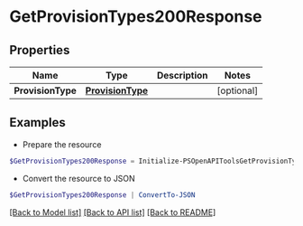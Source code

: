 # GetProvisionTypes200Response
## Properties

Name | Type | Description | Notes
------------ | ------------- | ------------- | -------------
**ProvisionType** | [**ProvisionType**](ProvisionType.md) |  | [optional] 

## Examples

- Prepare the resource
```powershell
$GetProvisionTypes200Response = Initialize-PSOpenAPIToolsGetProvisionTypes200Response  -ProvisionType null
```

- Convert the resource to JSON
```powershell
$GetProvisionTypes200Response | ConvertTo-JSON
```

[[Back to Model list]](../README.md#documentation-for-models) [[Back to API list]](../README.md#documentation-for-api-endpoints) [[Back to README]](../README.md)

